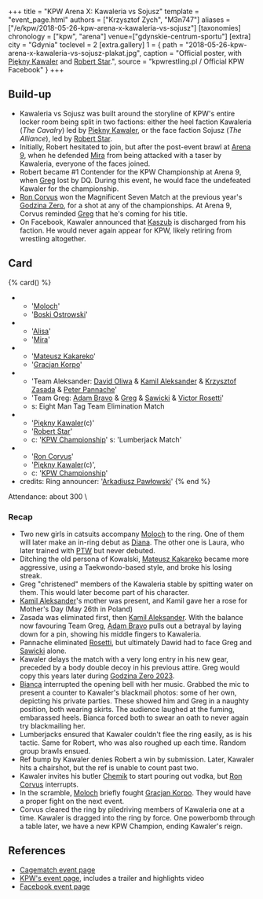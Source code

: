 +++
title = "KPW Arena X: Kawaleria vs Sojusz"
template = "event_page.html"
authors = ["Krzysztof Zych", "M3n747"]
aliases = ["/e/kpw/2018-05-26-kpw-arena-x-kawaleria-vs-sojusz"]
[taxonomies]
chronology = ["kpw", "arena"]
venue=["gdynskie-centrum-sportu"]
[extra]
city = "Gdynia"
toclevel = 2
[extra.gallery]
1 = { path = "2018-05-26-kpw-arena-x-kawaleria-vs-sojusz-plakat.jpg", caption = "Official poster, with [Piękny Kawaler](@/w/piekny-kawaler.md) and [Robert Star](@/w/robert-star.md).", source = "kpwrestling.pl / Official KPW Facebook" }
+++

## Build-up

* Kawaleria vs Sojusz was built around the storyline of KPW's entire locker room being split in two factions: either
  the heel faction Kawaleria (_The Cavalry_) led by [Piękny Kawaler](@/w/piekny-kawaler.md), or the face faction Sojusz (_The Alliance_), led by
  [Robert Star](@/w/robert-star.md).
* Initially, Robert hesitated to join, but after the post-event brawl at [Arena 9](@/e/kpw/2018-03-10-kpw-arena-9.md), when he
  defended [Mira](@/w/mira.md) from being attacked with a taser by Kawaleria, everyone of the faces joined.
* Robert became #1 Contender for the KPW Championship at Arena 9, when [Greg](@/w/greg.md) lost by DQ. During this event, he would face the undefeated Kawaler for the championship.
* [Ron Corvus](@/w/ron-corvus.md) won the Magnificent Seven Match at the previous year's [Godzina Zero](@/e/kpw/2017-08-12-kpw-godzina-zero-2017.md), for a shot at any of the championships. At Arena 9, Corvus reminded [Greg](@/w/greg.md) that he's coming for his title.
* On Facebook, Kawaler announced that [Kaszub](@/w/kaszub.md) is discharged from his faction. He would never again appear for KPW, likely retiring from wrestling altogether.

## Card

{% card() %}
- - '[Moloch](@/w/moloch.md)'
  - '[Boski Ostrowski](@/w/ostrowski.md)'
- - '[Alisa](@/w/alisa.md)'
  - '[Mira](@/w/mira.md)'
- - '[Mateusz Kakareko](@/w/mateusz-kakareko.md)'
  - '[Gracjan Korpo](@/w/gracjan-korpo.md)'
- - 'Team Aleksander: [David Oliwa](@/w/david-oliwa.md) & [Kamil Aleksander](@/w/kamil-aleksander.md) & [Krzysztof Zasada](@/w/krzysztof-zasada.md) & [Peter Pannache](@/w/peter-pannache.md)'
  - 'Team Greg: [Adam Bravo](@/w/adam-bravo.md) & [Greg](@/w/greg.md) & [Sawicki](@/w/sawicki.md) & [Victor Rosetti](@/w/rosetti.md)'
  - s: Eight Man Tag Team Elimination Match
- - '[Piękny Kawaler](@/w/piekny-kawaler.md)(c)'
  - '[Robert Star](@/w/robert-star.md)'
  - c: '[KPW Championship](@/c/kpw-championship.md)'
    s: 'Lumberjack Match'
- - '[Ron Corvus](@/w/ron-corvus.md)'
  - '[Piękny Kawaler](@/w/piekny-kawaler.md)(c)',
  - c: '[KPW Championship](@/c/kpw-championship.md)'
- credits:
    Ring announcer: '[Arkadiusz Pawłowski](@/w/pan-pawlowski.md)'
{% end %}

Attendance: about 300 \

### Recap

- Two new girls in catsuits accompany [Moloch](@/w/moloch.md) to the ring. One of them will later make an in-ring debut as [Diana](@/w/diana-strong.md). The other one is Laura, who later trained with [PTW](@/o/ptw.md) but never debuted.
- Ditching the old persona of Kowalski, [Mateusz Kakareko](@/w/mateusz-kakareko.md) became more aggressive, using a Taekwondo-based style, and broke his losing streak.
- Greg "christened" members of the Kawaleria stable by spitting water on them. This would later become part of his character.
- [Kamil Aleksander](@/w/kamil-aleksander.md)'s mother was present, and Kamil gave her a rose for Mother's Day (May 26th in Poland)
- Zasada was eliminated first, then [Kamil Aleksander](@/w/kamil-aleksander.md). With the balance now favouring Team Greg, [Adam Bravo](@/w/adam-bravo.md) pulls out a betrayal by laying down for a pin, showing his middle fingers to Kawaleria.
- Pannache eliminated [Rosetti](@/w/rosetti.md), but ultimately Dawid had to face Greg and [Sawicki](@/w/sawicki.md) alone.
- Kawaler delays the match with a very long entry in his new gear, preceded by a body double decoy in his previous attire. Greg would copy this years later during [Godzina Zero 2023](@/e/kpw/2023-08-18-kpw-godzina-zero-2023.md).
- [Bianca](@/w/bianca.md) interrupted the opening bell with her music. Grabbed the mic to present a counter to Kawaler's blackmail photos: some of her own, depicting his private parties. These showed him and Greg in a naughty position, both wearing skirts. The audience laughed at the fuming, embarassed heels. Bianca forced both to swear an oath to never again try blackmailing her.
- Lumberjacks ensured that Kawaler couldn't flee the ring easily, as is his tactic. Same for Robert, who was also roughed up each time. Random group brawls ensued.
- Ref bump by Kawaler denies Robert a win by submission. Later, Kawaler hits a chairshot, but the ref is unable to count past two.
- Kawaler invites his butler [Chemik](@/w/chemik.md) to start pouring out vodka, but [Ron Corvus](@/w/ron-corvus.md) interrupts.
- In the scramble, [Moloch](@/w/moloch.md) briefly fought [Gracjan Korpo](@/w/gracjan-korpo.md). They would have a proper fight on the next event.
- Corvus cleared the ring by piledriving members of Kawaleria one at a time. Kawaler is dragged into the ring by force. One powerbomb through a table later, we have a new KPW Champion, ending Kawaler's reign.

## References

* [Cagematch event page](https://www.cagematch.net/?id=1&nr=205652)
* [KPW's event page](https://kpwrestling.pl/events/kpw-arena-x/), includes a trailer and highlights video
* [Facebook event page](https://www.facebook.com/events/346317699213398/)

